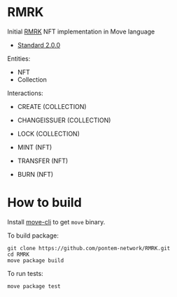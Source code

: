 # RMRK

Initial [RMRK](https://www.rmrk.app/) NFT implementation in Move language

* [Standard 2.0.0](https://github.com/rmrk-team/rmrk-spec/tree/master/standards/rmrk2.0.0)

Entities:

* NFT
* Collection

Interactions:

* CREATE (COLLECTION)
* CHANGEISSUER (COLLECTION)
* LOCK (COLLECTION)

* MINT (NFT)
* TRANSFER (NFT)
* BURN (NFT)

# How to build

Install
[move-cli](https://github.com/diem/diem/tree/main/language/tools/move-cli)
to get `move` binary.

To build package:

```shell
git clone https://github.com/pontem-network/RMRK.git
cd RMRK
move package build
```

To run tests:

```shell
move package test
```
